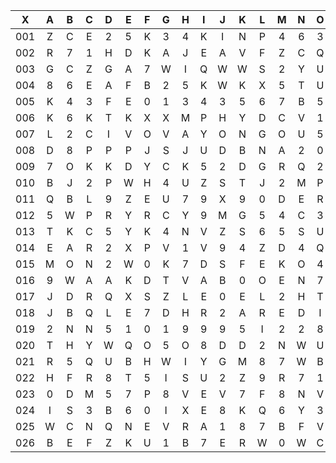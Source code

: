 |X|A|B|C|D|E|F|G|H|I|J|K|L|M|N|O|P|Q|R|S|T|U|V|W|X|Y|Z|
|:-------:|:-------:|:-------:|:-------:|:-------:|:-------:|:-------:|:-------:|:-------:|:-------:|:-------:|:-------:|:-------:|:-------:|:-------:|:-------:|:-------:|:-------:|:-------:|:-------:|:-------:|:-------:|:-------:|:-------:|:-------:|:-------:|:-------:|
|001|Z|C|E|2|5|K|3|4|K|I|N|P|4|6|3|7|W|R|R|K|2|X|Q|Z|X|1|
|002|R|7|1|H|D|K|A|J|E|A|V|F|Z|C|Q|8|I|7|L|O|7|B|U|T|9|7|
|003|G|C|Z|G|A|7|W|I|Q|W|W|S|2|Y|U|A|L|Q|A|P|Y|J|9|N|H|N|
|004|8|6|E|A|F|B|2|5|K|W|K|X|5|T|U|T|F|U|P|1|Y|2|Z|F|7|Z|
|005|K|4|3|F|E|0|1|3|4|3|5|6|7|B|5|5|I|O|0|C|0|5|U|Y|V|B|
|006|K|6|K|T|K|X|X|M|P|H|Y|D|C|V|1|A|1|F|D|Y|X|G|2|Z|0|R|
|007|L|2|C|I|V|O|V|A|Y|O|N|G|O|U|5|O|O|P|D|V|E|R|L|2|U|S|
|008|D|8|P|P|P|J|S|J|U|D|B|N|A|2|0|6|F|Q|M|7|F|4|6|J|X|U|
|009|7|O|K|K|D|Y|C|K|5|2|D|G|R|Q|2|P|9|X|7|F|W|7|R|R|0|U|
|010|B|J|2|P|W|H|4|U|Z|S|T|J|2|M|P|U|3|L|G|4|L|Z|6|Q|G|L|
|011|Q|B|L|9|Z|E|U|7|9|X|9|0|D|E|R|A|J|3|U|B|4|X|9|9|L|9|
|012|5|W|P|R|Y|R|C|Y|9|M|G|5|4|C|3|R|U|5|0|3|N|F|W|X|0|H|
|013|T|K|C|5|Y|K|4|N|V|Z|S|6|5|S|U|H|5|P|3|R|N|E|I|X|6|3|
|014|E|A|R|2|X|P|V|1|V|9|4|Z|D|4|Q|J|C|8|9|V|8|L|D|5|A|9|
|015|M|O|N|2|W|0|K|7|D|S|F|E|K|O|4|F|Y|J|B|5|O|L|X|F|6|S|
|016|9|W|A|A|K|D|T|V|A|B|0|O|E|N|7|L|J|X|F|P|8|Y|S|4|8|Z|
|017|J|D|R|Q|X|S|Z|L|E|0|E|L|2|H|T|X|H|R|8|N|F|H|Q|M|6|H|
|018|J|B|Q|L|E|7|D|H|R|2|A|R|E|D|I|4|7|V|O|M|J|7|4|G|K|W|
|019|2|N|N|5|1|0|1|9|9|9|5|I|2|2|8|X|D|I|Z|X|Z|A|X|U|3|D|
|020|T|H|Y|W|Q|O|5|O|8|D|D|2|N|W|U|P|F|H|F|Z|7|4|P|0|A|F|
|021|R|5|Q|U|B|H|W|I|Y|G|M|8|7|W|B|1|Y|3|H|8|T|B|X|V|8|1|
|022|H|F|R|8|T|5|I|S|U|2|Z|9|R|7|1|Z|9|P|B|N|Z|B|S|2|M|E|
|023|0|D|M|5|7|P|8|V|E|V|7|F|8|N|V|P|A|7|M|6|A|N|1|D|Y|3|
|024|I|S|3|B|6|0|I|X|E|8|K|Q|6|Y|3|N|D|A|3|N|Y|R|V|V|U|B|
|025|W|C|N|Q|N|E|V|R|A|1|8|7|B|F|V|M|K|H|U|Q|8|D|X|E|0|M|
|026|B|E|F|Z|K|U|1|B|7|E|R|W|0|W|C|5|4|A|O|Z|8|C|V|P|P|7|